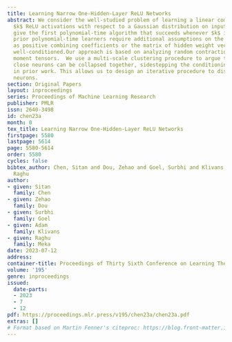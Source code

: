 ```yaml
---
title: Learning Narrow One-Hidden-Layer ReLU Networks
abstract: We consider the well-studied problem of learning a linear combination of
  $k$ ReLU activations with respect to a Gaussian distribution on inputs in $d$ dimensions.  We
  give the first polynomial-time algorithm that succeeds whenever $k$ is a constant.  All
  prior polynomial-time learners require additional assumptions on the network, such
  as positive combining coefficients or the matrix of hidden weight vectors being
  well-conditioned.Our approach is based on analyzing random contractions of higher-order
  moment tensors.  We use a multi-scale clustering procedure to argue that sufficiently
  close neurons can be collapsed together, sidestepping the conditioning issues present
  in prior work. This allows us to design an iterative procedure to discover individual
  neurons.
section: Original Papers
layout: inproceedings
series: Proceedings of Machine Learning Research
publisher: PMLR
issn: 2640-3498
id: chen23a
month: 0
tex_title: Learning Narrow One-Hidden-Layer ReLU Networks
firstpage: 5580
lastpage: 5614
page: 5580-5614
order: 5580
cycles: false
bibtex_author: Chen, Sitan and Dou, Zehao and Goel, Surbhi and Klivans, Adam and Meka,
  Raghu
author:
- given: Sitan
  family: Chen
- given: Zehao
  family: Dou
- given: Surbhi
  family: Goel
- given: Adam
  family: Klivans
- given: Raghu
  family: Meka
date: 2023-07-12
address: 
container-title: Proceedings of Thirty Sixth Conference on Learning Theory
volume: '195'
genre: inproceedings
issued:
  date-parts:
  - 2023
  - 7
  - 12
pdf: https://proceedings.mlr.press/v195/chen23a/chen23a.pdf
extras: []
# Format based on Martin Fenner's citeproc: https://blog.front-matter.io/posts/citeproc-yaml-for-bibliographies/
---
```

